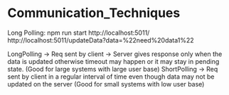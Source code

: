 # Communication_Techniques

Long Polling: 
npm run start
http://localhost:5011/
http://localhost:5011/updateData?data=%22need%20data1%22

LongPolling -> Req sent by client -> Server gives response only when the data is updated otherwise timeout may happen or it may stay in pending state. (Good for large systems with large user base)
ShortPolling -> Req sent by client in a regular interval of time even though data may not be updated on the server (Good for small systems with low user base)
